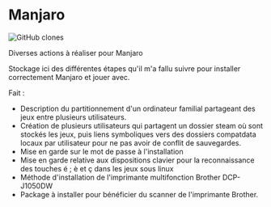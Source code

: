 # Manjaro

![GitHub clones](https://img.shields.io/endpoint?url=https://gist.githubusercontent.com/Leloinadrass/520a3a5429dafb951b4ba4ff530ff1c0/raw/clone.json)



Diverses actions à réaliser pour Manjaro

Stockage ici des différentes étapes qu'il m'a fallu suivre pour installer correctement Manjaro et jouer avec.

Fait :
- Description du partitionnement d'un ordinateur familial partageant des jeux entre plusieurs utilisateurs.
- Création de plusieurs utilisateurs qui partagent un dossier steam où sont stockés les jeux, puis liens symboliques vers des dossiers compatdata locaux par utilisateur pour ne pas avoir de conflit de sauvegardes.
- Mise en garde sur le mot de passe à l'installation
- Mise en garde relative aux dispositions clavier pour la reconnaissance des touches é ; è et ç dans les jeux sous linux
- Méthode d'installation de l'imprimante multifonction Brother DCP-J1050DW
- Package à installer pour bénéficier du scanner de l'imprimante Brother.


